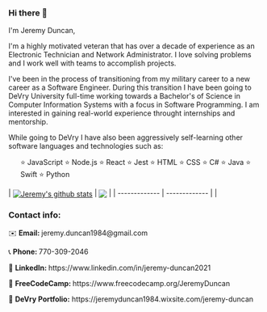 ### Hi there 👋
I'm Jeremy Duncan,

  <p>I'm a highly motivated veteran that has over a decade of experience as an Electronic Technician and Network Administrator. I love solving problems and I work well with teams to accomplish projects.</p> 
  <p>I've been in the process of transitioning from my military career to a new career as a Software Engineer. During this transition I have been going to DeVry University full-time working towards a Bachelor's of Science in Computer Information Systems with a focus in Software Programming. I am interested in gaining real-world experience throught internships and mentorship.</p>
  <p>While going to DeVry I have also been aggressively self-learning other software languages and technologies such as: </p>
  <ul>
⭐️ JavaScript ⭐️ Node.js ⭐️ React ⭐️ Jest ⭐️ HTML ⭐️ CSS ⭐️ C# ⭐️ Java ⭐️ Swift ⭐️ Python
  </ul>

<!--[![Jeremy's GitHub stats](https://github-readme-stats.vercel.app/api?username=JeremyDuncan)](https://github.com/JeremyDuncan/github-readme-stats)-->
| <a href="https://github.com/JeremyDuncan/github-readme-stats"><img align="center" src="https://github-readme-stats.vercel.app/api?username=JeremyDuncan&show_icons=true&include_all_commits=true&theme=buefy&hide_border=true" alt="Jeremy's github stats" /></a> | <a href="https://github.com/JeremyDuncan/github-readme-stats"><img align="center" src="https://github-readme-stats.vercel.app/api/top-langs/?username=JeremyDuncan&layout=compact&theme=buefy&hide_border=true" /></a> |
| ------------- | ------------- | |

  <h3>Contact info: </h3>
  <p>✉️ <strong>Email: </strong> jeremy.duncan1984@gmail.com</p>
  <p>📞 <strong>Phone: </strong> 770-309-2046</p>
  <p>🔗 <strong>LinkedIn: </strong> https://www.linkedin.com/in/jeremy-duncan2021</p>
  <p>🔗 <strong>FreeCodeCamp: </strong> https://www.freecodecamp.org/JeremyDuncan</p>
  <p>🔗 <strong>DeVry Portfolio:</strong> https://jeremyduncan1984.wixsite.com/jeremy-duncan</p>


<!--
**JeremyDuncan/JeremyDuncan** is a ✨ _special_ ✨ repository because its `README.md` (this file) appears on your GitHub profile.

Here are some ideas to get you started:

- 🔭 I’m currently working on ...
- 🌱 I’m currently learning ...
- 👯 I’m looking to collaborate on ...
- 🤔 I’m looking for help with ...
- 💬 Ask me about ...
- 📫 How to reach me: ...
- 😄 Pronouns: ...
- ⚡ Fun fact: ...
-->
